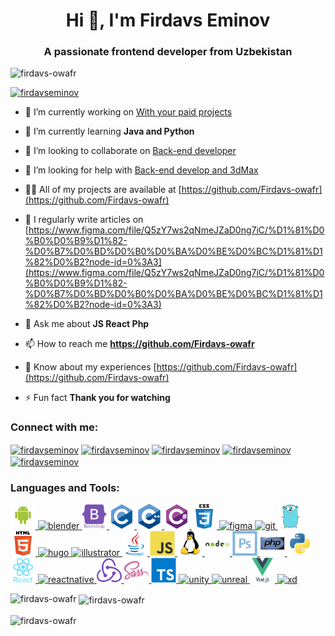 <h1 align="center">Hi 👋, I'm Firdavs Eminov</h1>
<h3 align="center">A passionate frontend developer from Uzbekistan</h3>

<p align="left"> <img src="https://komarev.com/ghpvc/?username=firdavs-owafr&label=Profile%20views&color=0e75b6&style=flat" alt="firdavs-owafr" /> </p>

<p align="left"> <a href="https://twitter.com/firdavseminov" target="blank"><img src="https://img.shields.io/twitter/follow/firdavseminov?logo=twitter&style=for-the-badge" alt="firdavseminov" /></a> </p>

- 🔭 I’m currently working on [With your paid projects](https://www.figma.com/file/Q5zY7ws2qNmeJZaD0ng7iC/%D1%81%D0%B0%D0%B9%D1%82-%D0%B7%D0%BD%D0%B0%D0%BA%D0%BE%D0%BC%D1%81%D1%82%D0%B2?node-id=0%3A3)

- 🌱 I’m currently learning **Java and Python**

- 👯 I’m looking to collaborate on [Back-end developer](https://yemak.uz/)

- 🤝 I’m looking for help with [Back-end develop and 3dMax](https://yemak.uz/)

- 👨‍💻 All of my projects are available at [https://github.com/Firdavs-owafr](https://github.com/Firdavs-owafr)

- 📝 I regularly write articles on [https://www.figma.com/file/Q5zY7ws2qNmeJZaD0ng7iC/%D1%81%D0%B0%D0%B9%D1%82-%D0%B7%D0%BD%D0%B0%D0%BA%D0%BE%D0%BC%D1%81%D1%82%D0%B2?node-id=0%3A3](https://www.figma.com/file/Q5zY7ws2qNmeJZaD0ng7iC/%D1%81%D0%B0%D0%B9%D1%82-%D0%B7%D0%BD%D0%B0%D0%BA%D0%BE%D0%BC%D1%81%D1%82%D0%B2?node-id=0%3A3)

- 💬 Ask me about **JS React Php**

- 📫 How to reach me **https://github.com/Firdavs-owafr**

- 📄 Know about my experiences [https://github.com/Firdavs-owafr](https://github.com/Firdavs-owafr)

- ⚡ Fun fact **Thank you for watching**

<h3 align="left">Connect with me:</h3>
<p align="left">
<a href="https://twitter.com/firdavseminov" target="blank"><img align="center" src="https://raw.githubusercontent.com/rahuldkjain/github-profile-readme-generator/master/src/images/icons/Social/twitter.svg" alt="firdavseminov" height="30" width="40" /></a>
<a href="https://linkedin.com/in/firdavseminov" target="blank"><img align="center" src="https://raw.githubusercontent.com/rahuldkjain/github-profile-readme-generator/master/src/images/icons/Social/linked-in-alt.svg" alt="firdavseminov" height="30" width="40" /></a>
<a href="https://fb.com/firdavseminov" target="blank"><img align="center" src="https://raw.githubusercontent.com/rahuldkjain/github-profile-readme-generator/master/src/images/icons/Social/facebook.svg" alt="firdavseminov" height="30" width="40" /></a>
<a href="https://instagram.com/firdavseminov" target="blank"><img align="center" src="https://raw.githubusercontent.com/rahuldkjain/github-profile-readme-generator/master/src/images/icons/Social/instagram.svg" alt="firdavseminov" height="30" width="40" /></a>
<a href="https://www.youtube.com/c/firdavseminov" target="blank"><img align="center" src="https://raw.githubusercontent.com/rahuldkjain/github-profile-readme-generator/master/src/images/icons/Social/youtube.svg" alt="firdavseminov" height="30" width="40" /></a>
</p>

<h3 align="left">Languages and Tools:</h3>
<p align="left"> <a href="https://developer.android.com" target="_blank" rel="noreferrer"> <img src="https://raw.githubusercontent.com/devicons/devicon/master/icons/android/android-original-wordmark.svg" alt="android" width="40" height="40"/> </a> <a href="https://www.blender.org/" target="_blank" rel="noreferrer"> <img src="https://download.blender.org/branding/community/blender_community_badge_white.svg" alt="blender" width="40" height="40"/> </a> <a href="https://getbootstrap.com" target="_blank" rel="noreferrer"> <img src="https://raw.githubusercontent.com/devicons/devicon/master/icons/bootstrap/bootstrap-plain-wordmark.svg" alt="bootstrap" width="40" height="40"/> </a> <a href="https://www.cprogramming.com/" target="_blank" rel="noreferrer"> <img src="https://raw.githubusercontent.com/devicons/devicon/master/icons/c/c-original.svg" alt="c" width="40" height="40"/> </a> <a href="https://www.w3schools.com/cpp/" target="_blank" rel="noreferrer"> <img src="https://raw.githubusercontent.com/devicons/devicon/master/icons/cplusplus/cplusplus-original.svg" alt="cplusplus" width="40" height="40"/> </a> <a href="https://www.w3schools.com/cs/" target="_blank" rel="noreferrer"> <img src="https://raw.githubusercontent.com/devicons/devicon/master/icons/csharp/csharp-original.svg" alt="csharp" width="40" height="40"/> </a> <a href="https://www.w3schools.com/css/" target="_blank" rel="noreferrer"> <img src="https://raw.githubusercontent.com/devicons/devicon/master/icons/css3/css3-original-wordmark.svg" alt="css3" width="40" height="40"/> </a> <a href="https://www.figma.com/" target="_blank" rel="noreferrer"> <img src="https://www.vectorlogo.zone/logos/figma/figma-icon.svg" alt="figma" width="40" height="40"/> </a> <a href="https://git-scm.com/" target="_blank" rel="noreferrer"> <img src="https://www.vectorlogo.zone/logos/git-scm/git-scm-icon.svg" alt="git" width="40" height="40"/> </a> <a href="https://golang.org" target="_blank" rel="noreferrer"> <img src="https://raw.githubusercontent.com/devicons/devicon/master/icons/go/go-original.svg" alt="go" width="40" height="40"/> </a> <a href="https://www.w3.org/html/" target="_blank" rel="noreferrer"> <img src="https://raw.githubusercontent.com/devicons/devicon/master/icons/html5/html5-original-wordmark.svg" alt="html5" width="40" height="40"/> </a> <a href="https://gohugo.io/" target="_blank" rel="noreferrer"> <img src="https://api.iconify.design/logos-hugo.svg" alt="hugo" width="40" height="40"/> </a> <a href="https://www.adobe.com/in/products/illustrator.html" target="_blank" rel="noreferrer"> <img src="https://www.vectorlogo.zone/logos/adobe_illustrator/adobe_illustrator-icon.svg" alt="illustrator" width="40" height="40"/> </a> <a href="https://www.java.com" target="_blank" rel="noreferrer"> <img src="https://raw.githubusercontent.com/devicons/devicon/master/icons/java/java-original.svg" alt="java" width="40" height="40"/> </a> <a href="https://developer.mozilla.org/en-US/docs/Web/JavaScript" target="_blank" rel="noreferrer"> <img src="https://raw.githubusercontent.com/devicons/devicon/master/icons/javascript/javascript-original.svg" alt="javascript" width="40" height="40"/> </a> <a href="https://www.linux.org/" target="_blank" rel="noreferrer"> <img src="https://raw.githubusercontent.com/devicons/devicon/master/icons/linux/linux-original.svg" alt="linux" width="40" height="40"/> </a> <a href="https://nodejs.org" target="_blank" rel="noreferrer"> <img src="https://raw.githubusercontent.com/devicons/devicon/master/icons/nodejs/nodejs-original-wordmark.svg" alt="nodejs" width="40" height="40"/> </a> <a href="https://www.photoshop.com/en" target="_blank" rel="noreferrer"> <img src="https://raw.githubusercontent.com/devicons/devicon/master/icons/photoshop/photoshop-line.svg" alt="photoshop" width="40" height="40"/> </a> <a href="https://www.php.net" target="_blank" rel="noreferrer"> <img src="https://raw.githubusercontent.com/devicons/devicon/master/icons/php/php-original.svg" alt="php" width="40" height="40"/> </a> <a href="https://www.python.org" target="_blank" rel="noreferrer"> <img src="https://raw.githubusercontent.com/devicons/devicon/master/icons/python/python-original.svg" alt="python" width="40" height="40"/> </a> <a href="https://reactjs.org/" target="_blank" rel="noreferrer"> <img src="https://raw.githubusercontent.com/devicons/devicon/master/icons/react/react-original-wordmark.svg" alt="react" width="40" height="40"/> </a> <a href="https://reactnative.dev/" target="_blank" rel="noreferrer"> <img src="https://reactnative.dev/img/header_logo.svg" alt="reactnative" width="40" height="40"/> </a> <a href="https://redux.js.org" target="_blank" rel="noreferrer"> <img src="https://raw.githubusercontent.com/devicons/devicon/master/icons/redux/redux-original.svg" alt="redux" width="40" height="40"/> </a> <a href="https://sass-lang.com" target="_blank" rel="noreferrer"> <img src="https://raw.githubusercontent.com/devicons/devicon/master/icons/sass/sass-original.svg" alt="sass" width="40" height="40"/> </a> <a href="https://www.typescriptlang.org/" target="_blank" rel="noreferrer"> <img src="https://raw.githubusercontent.com/devicons/devicon/master/icons/typescript/typescript-original.svg" alt="typescript" width="40" height="40"/> </a> <a href="https://unity.com/" target="_blank" rel="noreferrer"> <img src="https://www.vectorlogo.zone/logos/unity3d/unity3d-icon.svg" alt="unity" width="40" height="40"/> </a> <a href="https://unrealengine.com/" target="_blank" rel="noreferrer"> <img src="https://raw.githubusercontent.com/kenangundogan/fontisto/036b7eca71aab1bef8e6a0518f7329f13ed62f6b/icons/svg/brand/unreal-engine.svg" alt="unreal" width="40" height="40"/> </a> <a href="https://vuejs.org/" target="_blank" rel="noreferrer"> <img src="https://raw.githubusercontent.com/devicons/devicon/master/icons/vuejs/vuejs-original-wordmark.svg" alt="vuejs" width="40" height="40"/> </a> <a href="https://www.adobe.com/products/xd.html" target="_blank" rel="noreferrer"> <img src="https://cdn.worldvectorlogo.com/logos/adobe-xd.svg" alt="xd" width="40" height="40"/> </a> </p>

<p><img align="left" src="https://github-readme-stats.vercel.app/api/top-langs?username=firdavs-owafr&show_icons=true&locale=en&layout=compact" alt="firdavs-owafr" /></p>

<p>&nbsp;<img align="center" src="https://github-readme-stats.vercel.app/api?username=firdavs-owafr&show_icons=true&locale=en" alt="firdavs-owafr" /></p>

<p><img align="center" src="https://github-readme-streak-stats.herokuapp.com/?user=firdavs-owafr&" alt="firdavs-owafr" /></p>
